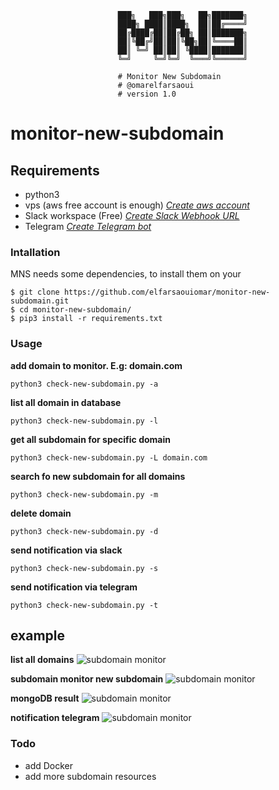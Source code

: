 ```
                        ███╗   ███╗███╗   ██╗███████╗
                        ████╗ ████║████╗  ██║██╔════╝
                        ██╔████╔██║██╔██╗ ██║███████╗
                        ██║╚██╔╝██║██║╚██╗██║╚════██║
                        ██║ ╚═╝ ██║██║ ╚████║███████║
                        ╚═╝     ╚═╝╚═╝  ╚═══╝╚══════╝            

                        # Monitor New Subdomain
                        # @omarelfarsaoui
                        # version 1.0     
```
# monitor-new-subdomain


## Requirements
 * python3 
 * vps (aws free account is enough) *[Create aws account ](https://aws.amazon.com/premiumsupport/knowledge-center/create-and-activate-aws-account/)*
 * Slack workspace (Free) *[Create Slack Webhook URL](https://get.slack.help/hc/en-us/articles/115005265063-Incoming-WebHooks-for-Slack)*
 * Telegram *[Create Telegram bot](https://medium.com/@xabaras/sending-a-message-to-a-telegram-channel-the-easy-way-eb0a0b32968)*

### Intallation

MNS needs some dependencies, to install them on your 

```
$ git clone https://github.com/elfarsaouiomar/monitor-new-subdomain.git
$ cd monitor-new-subdomain/
$ pip3 install -r requirements.txt

```

### Usage

**add domain to monitor. E.g: domain.com**
```
python3 check-new-subdomain.py -a 
```

**list all domain in database**
```
python3 check-new-subdomain.py -l
```

**get all subdomain for specific domain**
```
python3 check-new-subdomain.py -L domain.com
```

**search fo new subdomain for all domains**
```
python3 check-new-subdomain.py -m
```

**delete domain**
```
python3 check-new-subdomain.py -d
```

**send notification via slack**
```
python3 check-new-subdomain.py -s
```

**send notification via telegram**
```
python3 check-new-subdomain.py -t
```

## example

**list all domains**
![subdomain monitor](https://i.ibb.co/6ZNWtJS/Screenshot-from-2020-10-26-14-27-24.png
)

**subdomain monitor new subdomain**
![subdomain monitor](https://i.ibb.co/TYN3hRg/Screenshot-from-2020-10-26-15-00-34.png)

**mongoDB result**
![subdomain monitor](https://i.ibb.co/CKL3Hw0/target.png)


**notification telegram**
![subdomain monitor](https://i.ibb.co/L8shfJG/Screenshot-from-2020-10-26-15-02-13.png
)


### Todo
 * add Docker
 * add more subdomain resources
